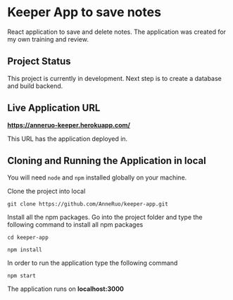 # Keeper App to save notes

React application to save and delete notes. The application was created for my own training and review.

## Project Status

This project is currently in development. Next step is to create a database and build backend.

## Live Application URL

**https://anneruo-keeper.herokuapp.com/**

This URL has the application deployed in.


## Cloning and Running the Application in local

You will need `node` and `npm` installed globally on your machine.

Clone the project into local

`git clone https://github.com/AnneRuo/keeper-app.git`

Install all the npm packages. Go into the project folder and type the following command to install all npm packages

`cd keeper-app`

`npm install`

In order to run the application type the following command

`npm start`

The application runs on **localhost:3000**